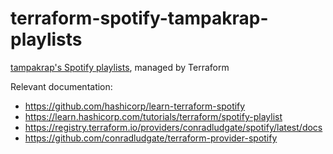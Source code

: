 # terraform-spotify-tampakrap-playlists

[tampakrap's Spotify playlists](https://open.spotify.com/user/tampakrap), managed by Terraform

Relevant documentation:
- https://github.com/hashicorp/learn-terraform-spotify
- https://learn.hashicorp.com/tutorials/terraform/spotify-playlist
- https://registry.terraform.io/providers/conradludgate/spotify/latest/docs
- https://github.com/conradludgate/terraform-provider-spotify
